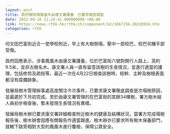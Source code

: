 ```yaml
---
layout: post
title: 政府稱倒塌鳳凰木由康文署護養　已要求徹底調查
date: 2022-09-16 21:24:41.000000000 +08:00
link: https://news.rthk.hk/rthk/ch/component/k2/1667156-20220916.htm
categories: rthk
---
```


何文田巴富街近合一堂學校附近，早上有大樹倒塌，壓中一部校巴，校巴司機手部受傷。

政府回應表示，涉事鳳凰木由康文署護養，位於巴富街六號對開行人路上，高約9.5米，並非古樹名木。康文署人員一直有留意該樹的生長情況，並進行適當的護理，包括修剪及疏枝等，最近一次在4月22日檢查該樹時，枝幹、主幹及樹根表面都沒有腐爛跡象。

發展局樹木管理辦事處高度關注今次事件，已要求康文署徹底調查是次塌樹原因，並最遲於下月初完成。至於由康文署管理的在巴富街的其餘34棵樹，署方樹木組人員初步檢查後，暫未發現生長情況有異樣。

發展局樹木辦已要求康文署詳細檢查附近樹木的健康及結構狀況，當署方完成塌樹報告後，樹木辦會因應有關報告作適當跟進。樹木辦亦已要求所有樹木保養部門，就轄下路旁相對大型的鳳凰木進行覆檢，保障公眾安全。
